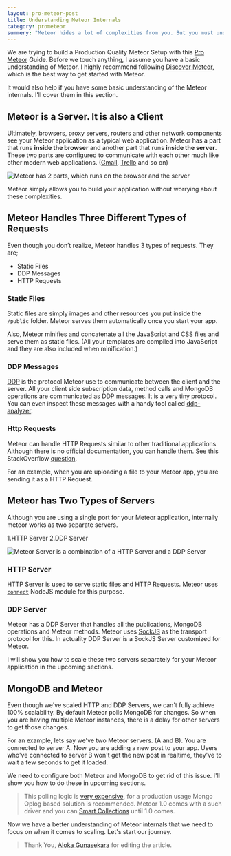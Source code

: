 ```yaml
---
layout: pro-meteor-post
title: Understanding Meteor Internals
category: prometeor
summery: "Meteor hides a lot of complexities from you. But you must understand them in order to follow this **Pro Meteor** guide. This section covers that."
---
```


We are trying to build a Production Quality Meteor Setup with this [Pro Meteor](/pro-meteor/) Guide. Before we touch anything, I assume you have a basic understanding of Meteor. I highly recommend following [Discover Meteor](http://www.discovermeteor.com/), which is the best way to get started with Meteor.

It would also help if you have some basic understanding of the Meteor internals. I'll cover them in this section.

## Meteor is a Server. It is also a Client
Ultimately, browsers, proxy servers, routers and other network components see your Meteor application as a typical web application. Meteor has a part that runs **inside the browser** and another part that runs **inside the server**. These two parts are configured to communicate with each other much like other modern web applications. ([Gmail](https://gmail.com), [Trello](https://trello.com) and so on)

![Meteor has 2 parts, which runs on the browser and the server](https://i.cloudup.com/J2CMCytr1Q.png)

Meteor simply allows you to build your application without worrying about these complexities.

## Meteor Handles Three Different Types of Requests

Even though you don’t realize, Meteor handles 3 types of requests. They are;

* Static Files
* DDP Messages
* HTTP Requests

### Static Files

Static files are simply images and other resources you put inside the `/public` folder. Meteor serves them automatically once you start your app. 

Also, Meteor minifies and concatenate all the JavaScript and CSS files and serve them as static files. (All your templates are compiled into JavaScript and they are also included when minification.)

### DDP Messages

[DDP](https://github.com/meteor/meteor/blob/devel/packages/livedata/DDP.md) is the protocol Meteor use to communicate between the client and the server. All your client side subscription data, method calls and MongoDB operations are communicated as DDP messages. It is a very tiny protocol. You can even inspect these messages with a handy tool called [ddp-analyzer](http://meteorhacks.com/discover-meteor-ddp-in-realtime.html).

### Http Requests

Meteor can handle HTTP Requests similar to other traditional applications. Although there is no official documentation, you can handle them. See this StackOverflow [question](http://stackoverflow.com/questions/15059125/how-to-serve-http-requests-over-meteor).

For an example, when you are uploading a file to your Meteor app, you are sending it as a HTTP Request.

## Meteor has Two Types of Servers

Although you are using a single port for your Meteor application, internally meteor works as two separate servers.

1.HTTP Server
2.DDP Server

![Meteor Server is a combination of a HTTP Server and a DDP Server](https://i.cloudup.com/Se41C2BcEE.png)

### HTTP Server

HTTP Server is used to serve static files and HTTP Requests. Meteor uses [`connect`](https://github.com/senchalabs/connect) NodeJS module for this purpose.

### DDP Server

Meteor has a DDP Server that handles all the publications, MongoDB operations and Meteor methods. Meteor uses [SockJS](https://github.com/sockjs/sockjs-node) as the transport protocol for this. In actuality DDP Server is a SockJS Server customized for Meteor.

I will show you how to scale these two servers separately for your Meteor application in the upcoming sections.

## MongoDB and Meteor

Even though we've scaled HTTP and DDP Servers, we can't fully achieve 100% scalability. By default Meteor polls MongoDB for changes. So when you are having multiple Meteor instances, there is a delay for other servers to get those changes.

For an example, lets say we've two Meteor servers. (A and B). You are connected to server A. Now you are adding a new post to your app. Users who've connected to server B won't get the new post in realtime, they've to wait a few seconds to get it loaded.

<!-- Show how this 10 secs latency works -->

We need to configure both Meteor and MongoDB to get rid of this issue. I'll show you how to do these in upcoming sections.

> This polling logic is [very expensive](http://meteorhacks.com/introducing-smart-collections.html#poll_operation_is_very_expensive_lets_discuss_why), for a production usage Mongo Oplog based solution is recommended. Meteor 1.0 comes with a such driver and you can [Smart Collections](http://meteorhacks.com/introducing-smart-collections.html) until 1.0 comes.

Now we have a better understanding of Meteor internals that we need to focus on when it comes to scaling. Let's start our journey.

> Thank You, [Aloka Gunasekara](https://twitter.com/alokag) for editing the article.